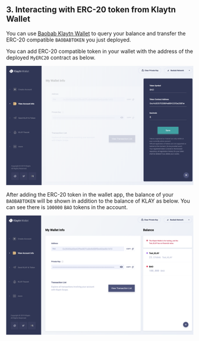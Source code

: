 ## 3. Interacting with ERC-20 token from Klaytn Wallet

You can use [Baobab Klaytn Wallet](https://baobab.wallet.klaytn.com) to query your balance and transfer the ERC-20 compatible `BAOBABTOKEN` you just deployed.

You can add ERC-20 compatible token in your wallet with the address of the deployed `MyERC20` contract as below.

![ERC20-3-Add_token](./images/ERC20-3-Add_token.png)

After adding the ERC-20 token in the wallet app, the balance of your `BAOBABTOKEN` will be shown in addition to the balance of KLAY as below.
You can see there is `100000` `BAO` tokens in the account.

![ERC20-4-wallet-token](./images/ERC20-4-wallet-token.png)
